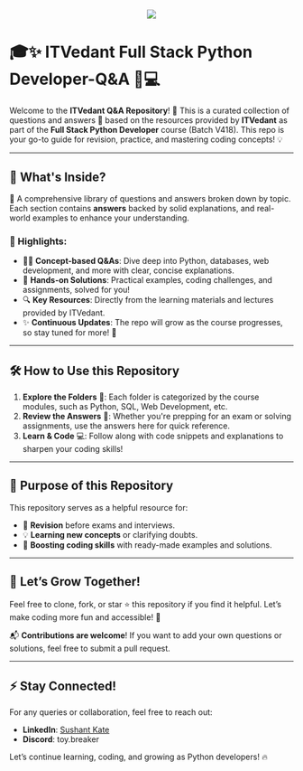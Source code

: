 <h1 align="center">
    <img src="https://readme-typing-svg.herokuapp.com/?font=Righteous&size=35&center=true&vCenter=true&width=500&height=70&duration=4000&lines=Hi+There!+👋;+This+is+ITVedatnt's+section;" />
</h1>

# 🎓✨ ITVedant Full Stack Python Developer-Q&A 🐍💻

Welcome to the **ITVedant Q&A Repository**! 🚀 This is a curated collection of questions and answers 📝 based on the resources provided by **ITVedant** as part of the **Full Stack Python Developer** course (Batch V418). This repo is your go-to guide for revision, practice, and mastering coding concepts! 💡

---

## 🌟 What's Inside?

📂 A comprehensive library of questions and answers broken down by topic. Each section contains **answers** backed by solid explanations, and real-world examples to enhance your understanding.

### 📌 Highlights:

- 🧑‍🏫 **Concept-based Q&As**: Dive deep into Python, databases, web development, and more with clear, concise explanations.
- 🔧 **Hands-on Solutions**: Practical examples, coding challenges, and assignments, solved for you!
- 🔍 **Key Resources**: Directly from the learning materials and lectures provided by ITVedant.
- ✨ **Continuous Updates**: The repo will grow as the course progresses, so stay tuned for more! 🔄

---

## 🛠 How to Use this Repository

1. **Explore the Folders** 📂: Each folder is categorized by the course modules, such as Python, SQL, Web Development, etc.
2. **Review the Answers** 📝: Whether you're prepping for an exam or solving assignments, use the answers here for quick reference.
3. **Learn & Code** 💻: Follow along with code snippets and explanations to sharpen your coding skills!

---

## 🎯 Purpose of this Repository

This repository serves as a helpful resource for:

- 📖 **Revision** before exams and interviews.
- 💡 **Learning new concepts** or clarifying doubts.
- 🚀 **Boosting coding skills** with ready-made examples and solutions.

---

## 🚀 Let’s Grow Together!

Feel free to clone, fork, or star ⭐ this repository if you find it helpful. Let’s make coding more fun and accessible! 💪

📬 **Contributions are welcome**! If you want to add your own questions or solutions, feel free to submit a pull request.

---

## ⚡ Stay Connected!

For any queries or collaboration, feel free to reach out:

- **LinkedIn**: [Sushant Kate](https://www.linkedin.com/in/sushant-kate)
- **Discord**: toy.breaker

Let’s continue learning, coding, and growing as Python developers! 🔥
